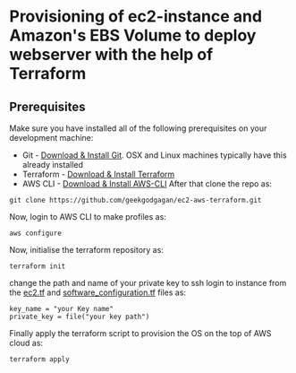 # Provisioning of ec2-instance and Amazon's EBS Volume to deploy webserver with the help of Terraform
## Prerequisites
Make sure you have installed all of the following prerequisites on your development machine:
- Git - [Download & Install Git](https://git-scm.com/downloads). OSX and Linux machines typically have this already installed
- Terraform - [Download & Install Terraform](https://www.terraform.io/downloads.html)
- AWS CLI - [Download & Install AWS-CLI](https://docs.aws.amazon.com/cli/latest/userguide/install-cliv2-windows.html#cliv2-windows-install)
After that clone the repo as:
```
git clone https://github.com/geekgodgagan/ec2-aws-terraform.git
```
Now, login to AWS CLI to make profiles as:
```
aws configure
```
Now, initialise the terraform repository as:
```
terraform init
```
change the path and name of your private key to ssh login to instance from the [ec2.tf](https://github.com/geekgodgagan/ec2-aws-terraform/blob/master/ec2.tf) and [software_configuration.tf](https://github.com/geekgodgagan/ec2-aws-terraform/blob/master/software_configuration.tf) files as:
```
key_name = "your Key name"
private_key = file("your key path")
```
Finally apply the terraform script to provision the OS on the top of AWS cloud as:
```
terraform apply
```
